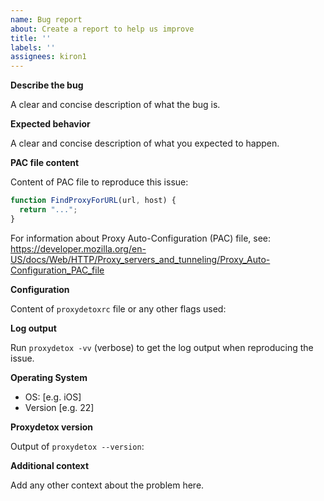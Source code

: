 ```yaml
---
name: Bug report
about: Create a report to help us improve
title: ''
labels: ''
assignees: kiron1
---
```


**Describe the bug**

A clear and concise description of what the bug is.

**Expected behavior**

A clear and concise description of what you expected to happen.

**PAC file content**

Content of PAC file to reproduce this issue:

```js
function FindProxyForURL(url, host) {
  return "...";
}
```

For information about Proxy Auto-Configuration (PAC) file, see:
https://developer.mozilla.org/en-US/docs/Web/HTTP/Proxy_servers_and_tunneling/Proxy_Auto-Configuration_PAC_file

**Configuration**

Content of `proxydetoxrc` file or any other flags used:

**Log output**

Run `proxydetox -vv` (verbose) to get the log output when reproducing the issue.

**Operating System**

- OS: [e.g. iOS]
- Version [e.g. 22]

**Proxydetox version**

Output of `proxydetox --version`:

**Additional context**

Add any other context about the problem here.
